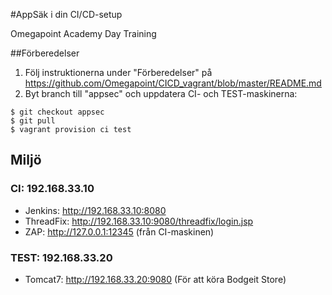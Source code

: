 #AppSäk i din CI/CD-setup

Omegapoint Academy Day Training

##Förberedelser

1. Följ instruktionerna under "Förberedelser" på https://github.com/Omegapoint/CICD_vagrant/blob/master/README.md
2. Byt branch till "appsec" och uppdatera CI- och TEST-maskinerna:

```
$ git checkout appsec
$ git pull
$ vagrant provision ci test
```

## Miljö

### CI: 192.168.33.10
* Jenkins: http://192.168.33.10:8080
* ThreadFix: http://192.168.33.10:9080/threadfix/login.jsp
* ZAP: http://127.0.0.1:12345 (från CI-maskinen)

### TEST: 192.168.33.20
* Tomcat7: http://192.168.33.20:9080 (För att köra Bodgeit Store)
